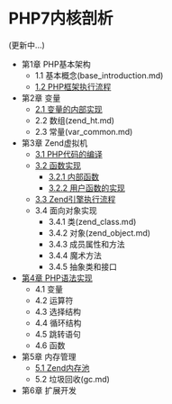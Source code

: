 # PHP7内核剖析

(更新中...)

* 第1章 PHP基本架构
   * 1.1 基本概念(base_introduction.md)
   * [1.2 PHP框架执行流程](base_process.md)
* 第2章 变量
   * [2.1 变量的内部实现](zval.md)
   * 2.2 数组(zend_ht.md)
   * 2.3 常量(var_common.md)
* 第3章 Zend虚拟机
   * [3.1 PHP代码的编译](zend_compile.md)
   * [3.2 函数实现](function_implement.md)
      * [3.2.1 内部函数](function_implement.md)
      * [3.2.2 用户函数的实现](function_implement.md#用户自定义函数的实现)
   * [3.3 Zend引擎执行流程](zend_executor.md)
   * 3.4 面向对象实现
      * 3.4.1 类(zend_class.md)
      * 3.4.2 对象(zend_object.md)
      * 3.4.3 成员属性和方法
      * 3.4.4 魔术方法
      * 3.4.5 抽象类和接口
* [第4章 PHP语法实现](php_language.md)
   * 4.1 变量
   * 4.2 运算符
   * 4.3 选择结构
   * 4.4 循环结构
   * 4.5 跳转语句
   * 4.6 函数
* 第5章 内存管理
   * [5.1 Zend内存池](zend_alloc.md)
   * 5.2 垃圾回收(gc.md)
* 第6章 扩展开发
